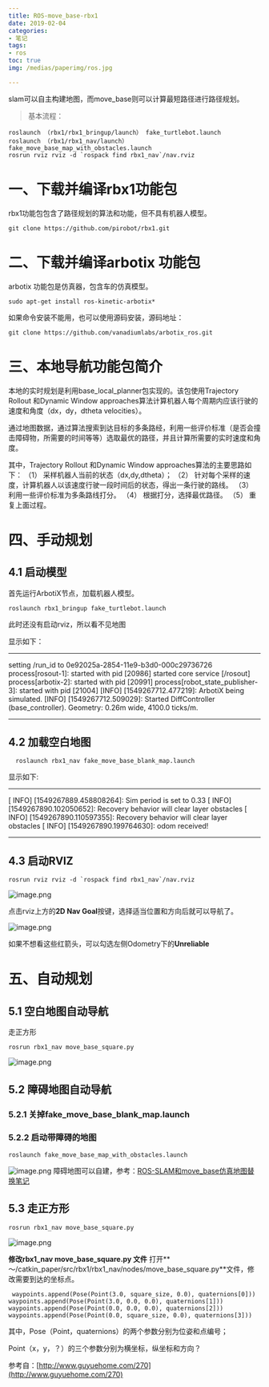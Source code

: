 ```yaml
---
title: ROS-move_base-rbx1
date: 2019-02-04
categories:
- 笔记
tags:
- ros
toc: true
img: /medias/paperimg/ros.jpg

---
```


slam可以自主构建地图，而move_base则可以计算最短路径进行路径规划。<!-- more -->


>基本流程：
```
roslaunch （rbx1/rbx1_bringup/launch） fake_turtlebot.launch 
roslaunch （rbx1/rbx1_nav/launch）fake_move_base_map_with_obstacles.launch
rosrun rviz rviz -d `rospack find rbx1_nav`/nav.rviz
```


# 一、下载并编译rbx1功能包
rbx1功能包包含了路径规划的算法和功能，但不具有机器人模型。
```
git clone https://github.com/pirobot/rbx1.git
```
# 二、下载并编译arbotix 功能包
arbotix 功能包是仿真器，包含车的仿真模型。
```
sudo apt-get install ros-kinetic-arbotix*
```
如果命令安装不能用，也可以使用源码安装，源码地址：
```
git clone https://github.com/vanadiumlabs/arbotix_ros.git
```
# 三、本地导航功能包简介
本地的实时规划是利用base_local_planner包实现的。该包使用Trajectory Rollout 和Dynamic Window approaches算法计算机器人每个周期内应该行驶的速度和角度（dx，dy，dtheta velocities）。

通过地图数据，通过算法搜索到达目标的多条路经，利用一些评价标准（是否会撞击障碍物，所需要的时间等等）选取最优的路径，并且计算所需要的实时速度和角度。

其中，Trajectory Rollout 和Dynamic Window approaches算法的主要思路如下：
      （1） 采样机器人当前的状态（dx,dy,dtheta）；
      （2） 针对每个采样的速度，计算机器人以该速度行驶一段时间后的状态，得出一条行驶的路线。
      （3） 利用一些评价标准为多条路线打分。
      （4） 根据打分，选择最优路径。
      （5） 重复上面过程。
# 四、手动规划
## 4.1 启动模型
首先运行ArbotiX节点，加载机器人模型。
```
roslaunch rbx1_bringup fake_turtlebot.launch 
```
此时还没有启动rviz，所以看不见地图

显示如下：

------------------------------
setting /run_id to 0e92025a-2854-11e9-b3d0-000c29736726
process[rosout-1]: started with pid [20986]
started core service [/rosout]
process[arbotix-2]: started with pid [20991]
process[robot_state_publisher-3]: started with pid [21004]
[INFO] [1549267712.477219]: ArbotiX being simulated.
[INFO] [1549267712.509029]: Started DiffController (base_controller). Geometry: 0.26m wide, 4100.0 ticks/m.

------------------------------

## 4.2 加载空白地图
```
  roslaunch rbx1_nav fake_move_base_blank_map.launch 
```
显示如下:

-----------------------------------
[ INFO] [1549267889.458808264]: Sim period is set to 0.33
[ INFO] [1549267890.102050652]: Recovery behavior will clear layer obstacles
[ INFO] [1549267890.110597355]: Recovery behavior will clear layer obstacles
[ INFO] [1549267890.199764630]: odom received!

-------------------------------------------

## 4.3 启动RVIZ
```
rosrun rviz rviz -d `rospack find rbx1_nav`/nav.rviz
```
![image.png](https://upload-images.jianshu.io/upload_images/16115686-30122d39990e6447.png?imageMogr2/auto-orient/strip%7CimageView2/2/w/1240)

点击rviz上方的**2D Nav Goal**按键，选择适当位置和方向后就可以导航了。


![image.png](https://upload-images.jianshu.io/upload_images/16115686-cef51c46ffb635eb.png?imageMogr2/auto-orient/strip%7CimageView2/2/w/1240)

如果不想看这些红箭头，可以勾选左侧Odometry下的**Unreliable**



# 五、自动规划
## 5.1 空白地图自动导航
走正方形
```
rosrun rbx1_nav move_base_square.py 
```
![image.png](https://upload-images.jianshu.io/upload_images/16115686-ba110ca6a0cb250f.png?imageMogr2/auto-orient/strip%7CimageView2/2/w/1240)
## 5.2 障碍地图自动导航

### 5.2.1 关掉fake_move_base_blank_map.launch

### 5.2.2 启动带障碍的地图
```
roslaunch fake_move_base_map_with_obstacles.launch
```
![image.png](https://upload-images.jianshu.io/upload_images/16115686-c1fdb7ac1b31c26a.png?imageMogr2/auto-orient/strip%7CimageView2/2/w/1240)
障碍地图可以自建，参考：[ROS-SLAM和move_base仿真地图替换笔记 ](https://purethought.cn/2019/02/18/ROS-SLAM%E5%92%8Cmove_base%E4%BB%BF%E7%9C%9F%E5%9C%B0%E5%9B%BE%E6%9B%BF%E6%8D%A2%E7%AC%94%E8%AE%B0/)

## 5.3 走正方形
```
rosrun rbx1_nav move_base_square.py   
```
![image.png](https://upload-images.jianshu.io/upload_images/16115686-f7ec740fe59c154e.png?imageMogr2/auto-orient/strip%7CimageView2/2/w/1240)

**修改rbx1_nav move_base_square.py 文件**
打开**～/catkin_paper/src/rbx1/rbx1_nav/nodes/move_base_square.py**文件，修改需要到达的坐标点。
```
 waypoints.append(Pose(Point(3.0, square_size, 0.0), quaternions[0]))
waypoints.append(Pose(Point(3.0, 0.0, 0.0), quaternions[1]))
waypoints.append(Pose(Point(0.0, 0.0, 0.0), quaternions[2]))
waypoints.append(Pose(Point(0.0, square_size, 0.0), quaternions[3]))
```
其中，Pose（Point，quaternions）的两个参数分别为位姿和点编号；

Point（x，y，？）的三个参数分别为横坐标，纵坐标和方向？


参考自：[http://www.guyuehome.com/270](http://www.guyuehome.com/270)